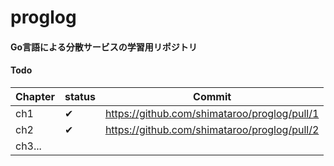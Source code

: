 # proglog

#### Go言語による分散サービスの学習用リポジトリ

#### Todo  

| Chapter | status | Commit                                       |
|---------|--------|----------------------------------------------|
| ch1     | ✔︎     | https://github.com/shimataroo/proglog/pull/1 |
| ch2     | ✔︎     | https://github.com/shimataroo/proglog/pull/2 |
| ch3...  |        |                                              |
